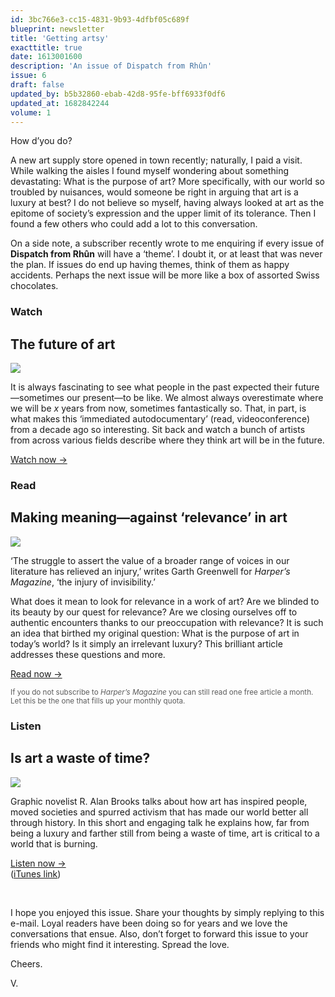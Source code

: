 ```yaml
---
id: 3bc766e3-cc15-4831-9b93-4dfbf05c689f
blueprint: newsletter
title: 'Getting artsy'
exacttitle: true
date: 1613001600
description: 'An issue of Dispatch from Rhûn'
issue: 6
draft: false
updated_by: b5b32860-ebab-42d8-95fe-bff6933f0df6
updated_at: 1682842244
volume: 1
---
```

How d’you do?

A new art supply store opened in town recently; naturally, I paid a visit. While walking the aisles I found myself wondering about something devastating: What is the purpose of art? More specifically, with our world so troubled by nuisances, would someone be right in arguing that art is a luxury at best? I do not believe so myself, having always looked at art as the epitome of society’s expression and the upper limit of its tolerance. Then I found a few others who could add a lot to this conversation.

On a side note, a subscriber recently wrote to me enquiring if every issue of **Dispatch from Rhûn** will have a ‘theme’. I doubt it, or at least that was never the plan. If issues do end up having themes, think of them as happy accidents. Perhaps the next issue will be more like a box of assorted Swiss chocolates.



### Watch

## The future of art

[![](https://buttondown.s3.us-west-2.amazonaws.com/images/a1643e2a-c725-470a-9aa5-416b260705a6.png)](https://vimeo.com/19670849)

It is always fascinating to see what people in the past expected their future—sometimes our present—to be like. We almost always overestimate where we will be *x* years from now, sometimes fantastically so. That, in part, is what makes this ‘immediated autodocumentary’ (read, videoconference) from a decade ago so interesting. Sit back and watch a bunch of artists from across various fields describe where they think art will be in the future.

<span class="sans">[Watch now →](https://vimeo.com/19670849)</span>



### Read

## Making meaning—against ‘relevance’ in art 

[<img src="https://buttondown.s3.us-west-2.amazonaws.com/images/2a65adc2-f957-4c0c-bdca-7e3d03fe2e0d.png">](https://harpers.org/archive/2020/11/making-meaning-garth-greenwell/)

<div class="float-clear"></div>
 
‘The struggle to assert the value of a broader range of voices in our literature has relieved an injury,’ writes Garth Greenwell for *Harper’s Magazine*, ‘the injury of invisibility.’

What does it mean to look for relevance in a work of art? Are we blinded to its beauty by our quest for relevance? Are we closing ourselves off to authentic encounters thanks to our preoccupation with relevance? It is such an idea that birthed my original question: What is the purpose of art in today’s world? Is it simply an irrelevant luxury? This brilliant article addresses these questions and more.

<span class="sans">[Read now →](https://harpers.org/archive/2020/11/making-meaning-garth-greenwell/)</span>

<small class="sans" style="opacity:0.7">If you do not subscribe to *Harper’s Magazine* you can still read one free article a month. Let this be the one that fills up your monthly quota.</small>


### Listen

## Is art a waste of time?

[<img src="https://buttondown.s3.us-west-2.amazonaws.com/images/0c23b61c-7513-4ace-9cb0-6f5321c25dbb.jpg" class="fr">](https://www.ted.com/talks/r_alan_brooks_when_the_world_is_burning_is_art_a_waste_of_time_feb_2021)

<div class="float-clear"></div>

Graphic novelist R. Alan Brooks talks about how art has inspired people, moved societies and spurred activism that has made our world better all through history. In this short and engaging talk he explains how, far from being a luxury and farther still from being a waste of time, art is critical to a world that is burning.
  
<span class="sans">[Listen now →](https://www.ted.com/talks/r_alan_brooks_when_the_world_is_burning_is_art_a_waste_of_time_feb_2021)<br/>([iTunes link](https://podcasts.apple.com/gb/podcast/ted-talks-daily/id160904630?i=1000507335760))<p>

<br/>

I hope you enjoyed this issue. Share your thoughts by simply replying to this e-mail. Loyal readers have been doing so for years and we love the conversations that ensue. Also, don’t forget to forward this issue to your friends who might find it interesting. Spread the love.

Cheers.

V.